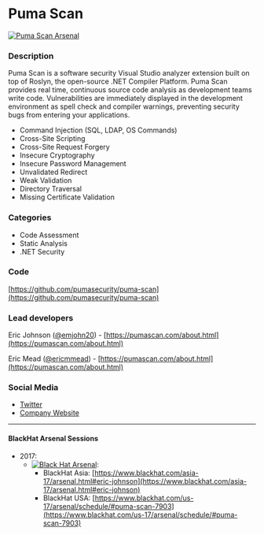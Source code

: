 # Puma Scan

[![Puma Scan Arsenal](https://www.pumascan.com/images/bh-arsenal-2017.svg)](https://www.blackhat.com/us-17/arsenal/schedule/#puma-scan-7903)

### Description
Puma Scan is a software security Visual Studio analyzer extension built on top of Roslyn, the open-source .NET Compiler Platform. Puma Scan provides real time, continuous source code analysis as development teams write code. Vulnerabilities are immediately displayed in the development environment as spell check and compiler warnings, preventing security bugs from entering your applications.
* Command Injection (SQL, LDAP, OS Commands)
* Cross-Site Scripting
* Cross-Site Request Forgery
* Insecure Cryptography
* Insecure Password Management
* Unvalidated Redirect
* Weak Validation
* Directory Traversal
* Missing Certificate Validation

### Categories
* Code Assessment
* Static Analysis
* .NET Security

### Code 
[https://github.com/pumasecurity/puma-scan](https://github.com/pumasecurity/puma-scan)

### Lead developers
 Eric Johnson ([@emjohn20](https://twitter.com/emjohn20)) - [https://pumascan.com/about.html](https://pumascan.com/about.html)

Eric Mead ([@ericmmead](https://twitter.com/ericmmead)) - [https://pumascan.com/about.html](https://pumascan.com/about.html)

### Social Media 
* [Twitter](https://twitter.com/puma_scan)
* [Company Website](https://pumascan.com/) 
----

#### BlackHat Arsenal Sessions

* 2017:
    * [![Black Hat Arsenal](https://www.pumascan.com/images/bh-arsenal-2017.svg)](https://www.blackhat.com/asia-17/arsenal.html#eric-johnson): 
        * BlackHat Asia: [https://www.blackhat.com/asia-17/arsenal.html#eric-johnson](https://www.blackhat.com/asia-17/arsenal.html#eric-johnson)
        * BlackHat USA: [https://www.blackhat.com/us-17/arsenal/schedule/#puma-scan-7903](https://www.blackhat.com/us-17/arsenal/schedule/#puma-scan-7903)
              